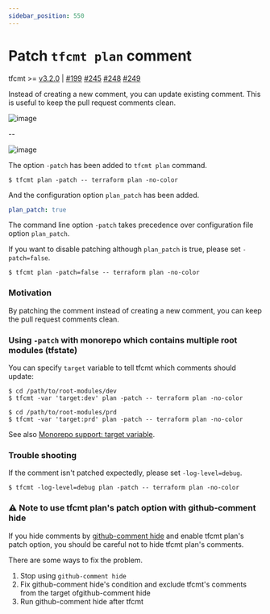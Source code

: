 ```yaml
---
sidebar_position: 550
---
```


# Patch `tfcmt plan` comment

tfcmt >= [v3.2.0](https://github.com/suzuki-shunsuke/tfcmt/releases/tag/v3.2.0) | [#199](https://github.com/suzuki-shunsuke/tfcmt/issues/199) [#245](https://github.com/suzuki-shunsuke/tfcmt/issues/245) [#248](https://github.com/suzuki-shunsuke/tfcmt/issues/248) [#249](https://github.com/suzuki-shunsuke/tfcmt/issues/249)

Instead of creating a new comment, you can update existing comment. This is useful to keep the pull request comments clean.

![image](https://user-images.githubusercontent.com/13323303/164969354-02bdd49a-547e-4951-9262-033ec5b4db11.png)

--

![image](https://user-images.githubusercontent.com/13323303/164969385-355e801e-3d58-4b75-9657-0bcc10da8d12.png)

The option `-patch` has been added to `tfcmt plan` command.

```console
$ tfcmt plan -patch -- terraform plan -no-color
```

And the configuration option `plan_patch` has been added.

```yaml
plan_patch: true
```

The command line option `-patch` takes precedence over configuration file option `plan_patch`.

If you want to disable patching although `plan_patch` is true, please set `-patch=false`.

```console
$ tfcmt plan -patch=false -- terraform plan -no-color
```

### Motivation

By patching the comment instead of creating a new comment, you can keep the pull request comments clean.

### Using `-patch` with monorepo which contains multiple root modules (tfstate)

You can specify `target` variable to tell tfcmt which comments should update:

```console
$ cd /path/to/root-modules/dev
$ tfcmt -var 'target:dev' plan -patch -- terraform plan -no-color

$ cd /path/to/root-modules/prd
$ tfcmt -var 'target:prd' plan -patch -- terraform plan -no-color
```

See also [Monorepo support: target variable](getting-started#monorepo-support-target-variable).

### Trouble shooting

If the comment isn't patched expectedly, please set `-log-level=debug`.

```console
$ tfcmt -log-level=debug plan -patch -- terraform plan -no-color
```

### :warning: Note to use  tfcmt plan's patch option with github-comment hide

If you hide comments by [github-comment hide](https://suzuki-shunsuke.github.io/github-comment/hide) and enable tfcmt plan's patch option,
you should be careful not to hide tfcmt plan's comments.

There are some ways to fix the problem.

1. Stop using `github-comment hide`
1. Fix github-comment hide's condition and exclude tfcmt's comments from the target ofgithub-comment hide
1. Run github-comment hide after tfcmt
